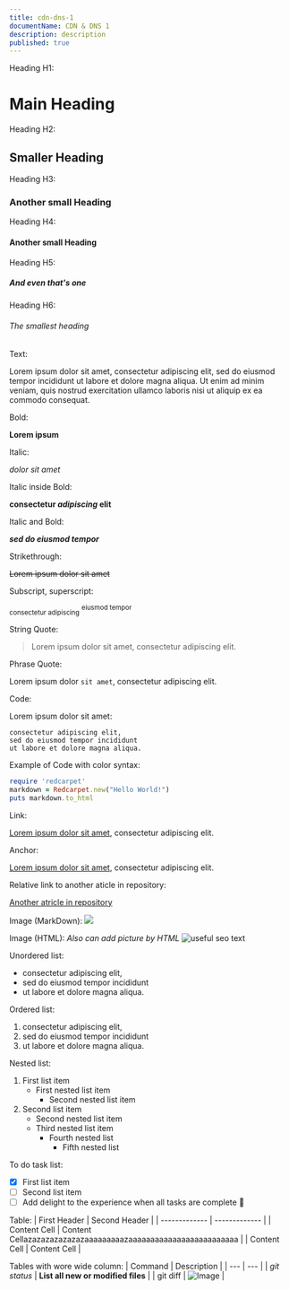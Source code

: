 ```yaml
---
title: cdn-dns-1
documentName: CDN & DNS 1
description: description
published: true
---
```


Heading H1:
# Main Heading 

Heading H2:
## Smaller Heading

Heading H3:
### Another small Heading

Heading H4:
#### Another small Heading

Heading H5:
##### And even that's one 

Heading H6:
###### The smallest heading

Text:

Lorem ipsum dolor sit amet, consectetur adipiscing elit, sed do eiusmod tempor incididunt ut labore et dolore magna aliqua. Ut enim ad minim veniam, quis nostrud exercitation ullamco laboris nisi ut aliquip ex ea commodo consequat. 

Bold:

**Lorem ipsum**

Italic:

*dolor sit amet*

Italic inside Bold:

**consectetur _adipiscing_ elit**

Italic and Bold:

***sed do eiusmod tempor***

Strikethrough:

 ~~Lorem ipsum dolor sit amet~~

Subscript, superscript: 

<sub>consectetur adipiscing</sub> <sup>eiusmod tempor</sup> 

String Quote: 

> Lorem ipsum dolor sit amet, consectetur adipiscing elit.

Phrase Quote:

Lorem ipsum dolor `sit amet`, consectetur adipiscing elit.

Code:

Lorem ipsum dolor sit amet:
```
consectetur adipiscing elit, 
sed do eiusmod tempor incididunt 
ut labore et dolore magna aliqua.
```

Example of Code with color syntax:

```ruby
require 'redcarpet'
markdown = Redcarpet.new("Hello World!")
puts markdown.to_html
```

Link:

[Lorem ipsum dolor sit amet](https://www.lipsum.com/), consectetur adipiscing elit. 

Anchor:

[Lorem ipsum dolor sit amet](cdn-dns/cdn-dns-1.md#h2-smaller-heading), consectetur adipiscing elit. 
<!-- Can't check anchor because of preprod-mode. Have to publish the page to know, how it works. -->

Relative link to another aticle in repository: 

[Another atricle in repository](./cdn-dns-2.md) 

Image (MarkDown):
![](https://i.ytimg.com/vi/1cDcHq7nQFM/maxresdefault.jpg)

Image (HTML): 
*Also can add picture by HTML*
<picture>
  <img alt="useful seo text" src="https://i.ytimg.com/vi/1cDcHq7nQFM/maxresdefault.jpg">
</picture>
  
Unordered list:
  - consectetur adipiscing elit, 
  - sed do eiusmod tempor incididunt 
  - ut labore et dolore magna aliqua.

Ordered list:
  1. consectetur adipiscing elit, 
  2. sed do eiusmod tempor incididunt 
  3. ut labore et dolore magna aliqua.

Nested list:

1. First list item
   - First nested list item
     - Second nested list item
2. Second list item
   - Second nested list item
   - Third nested list item
     - Fourth nested list 
       - Fifth nested list  

To do task list:
- [x] First list item
- [ ] Second list item
- [ ] Add delight to the experience when all tasks are complete :tada:

Table:
| First Header  | Second Header |
| ------------- | ------------- |
| Content Cell  | Content Cellazazazazazazazaaaaaaaaazaaaaaaaaaaaaaaaaaaaaaaaaa  |
| Content Cell  | Content Cell  |

Tables with wore wide column:
| Command | Description |
| --- | --- |
| *git status* | **List all new or modified files** |
| git diff | ![Image](https://i.ytimg.com/vi/1cDcHq7nQFM/maxresdefault.jpg) |

